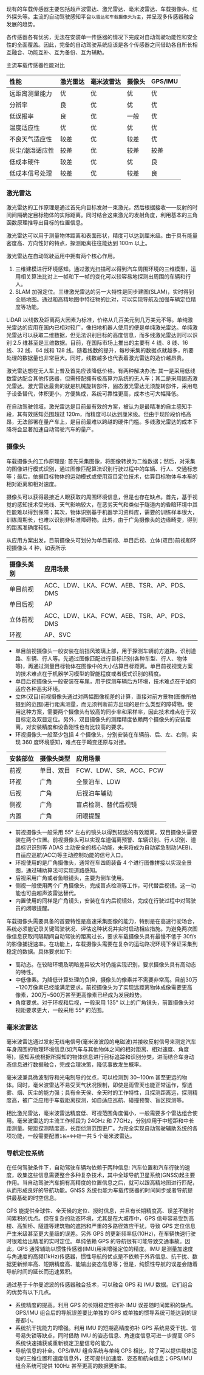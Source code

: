 
现有的车载传感器主要包括超声波雷达、激光雷达、毫米波雷达、车载摄像头、红外探头等。主流的自动驾驶感知平台`以雷达和车载摄像头为主`，并呈现多传感器融合发展的趋势。

各传感器各有优劣，无法在安装单一传感器的情况下完成对自动驾驶功能性和安全性的全面覆盖。因此，完备的自动驾驶系统应该是各个传感器之间借助各自所长相互融合、功能互补、互为备份、互为辅助。

主流车载传感器性能对比

| 性能          | 激光雷达 | 毫米波雷达 | 摄像头 | GPS/IMU |
|:-------------|:--------|:---------|:------|:--------|
| 远距离测量能力 | 优       | 优       | 优    | 优       |
| 分辨率        | 良       | 优       | 优    | 优      | 
| 低误报率      | 良       | 优       | 一般   | 优      |
| 温度适应性    | 优       | 优       | 优     | 优      |
| 不良天气适应性 | 较差     | 优       | 较差   | 优      |
| 灰尘/潮湿适应性 | 较差    | 优       | 较差   | 较差    |
| 低成本硬件     | 较差    | 优        | 优    | 良      |
| 低成本信号处理  | 较差    | 优       | 较差   | 良      |

### 激光雷达

激光雷达的工作原理是通过首先向目标发射一束激光，然后根据接收——反射的时间间隔确定目标物体的实际距离。同时结合这束激光的发射角度，利用基本的三角函数原理推导出目标的位置信息。

激光雷达可以用于测量物体距离和表面形状，精度可以达到厘米级。由于具有能量密度高、方向性好的特点，探测距离往往能达到 100m 以上。

激光雷达在自动驾驶运用中拥有两个核心作用。
1. 三维建模进行环境感知。通过激光扫描可以得到汽车周围环境的三维模型，运用相关算法比对上一帧和下一帧的变化可以较容易地探测出周围的车辆和行人。
2. SLAM 加强定位。三维激光雷达的另一大特性是同步建图(SLAM)，实时得到全局地图。通过和高精地图中特征物的比对，可以实现导航及加强车辆定位精度等功能。

LiDAR 以线数及距离两大因素为标准，价格从几百美元到几万美元不等。单纯激光雷达的应用在国内已相对较广，像扫地机器人使用的便是单纯激光雷达。单纯激光雷达可以获取二维数据，但无法识别目标的高度信息，而多线激光雷达则可以识别 2.5 维甚至是三维数据。目前，在国际市场上推出的主要有 4 线、8 线、16 线、32 线、64 线和 128 线。随着线数的提升，每秒采集的数据点就越多，所要处理的数据量也非常巨大。同时，线数越多也代表着激光雷达的造价越昂贵。

激光雷达想在无人车上普及首先应该降低价格。有两种解决办法: 其一是采用低线数雷达配合其他传感器，但需搭配拥有极高算力系统的无人车；其二是采用固态激光雷达。激光雷达最贵的就是机械旋转部件，固态激光雷达无须旋转部件，采用电子设备替代，体积更小，方便集成，系统可靠性更高，成本也可大幅降低。

在自动驾驶领域，激光雷达是目前最有效的方案，被认为是最精准的自主感知手段，其有效感知范围超过 120m，而精度可以达到厘米级。但由于现阶段价格高昂，无法部署在量产车上，是目前最难以跨越的硬件门槛。多线激光雷达的成本下降将会显著加速自动驾驶汽车的量产。

### 摄像头

车载摄像头的工作原理是: 首先采集图像，将图像转换为二维数据；然后，对采集的图像进行模式识别，通过图像匹配算法识别行驶过程中的车辆、行人、交通标志等；最后，依据目标物体的运动模式或使用双目定位技术，估算目标物体与本车的相对距离和相对速度。

摄像头可以获得最接近人眼获取的周围环境信息，但是也存在缺点。首先，基于视觉的感知技术受光线、天气影响较大，在恶劣天气和类似于隧道内的昏暗环境中其性能难以得到保障；其次，物体识别基于机器学习资料库，需要的训练样本很大，训练周期长，也难以识别非标准障碍物。此外，由于广角摄像头的边缘畸变，得到的距离准确度较低。

从应用方案出发，目前摄像头可划分为单目前视、单目后视、立体(双目)前视和环视摄像头 4 种，如表所示

| 摄像头类别 | 应用场景 |
|:---------|:--------|
| 单目前视  | ACC、LDW、LKA、FCW、AEB、TSR、AP、PDS、DMS |
| 单目后视  | AP |
| 立体前视  | ACC、LDW、LKA、FCW、AEB、TSR、AP、PDS、DMS |
| 环视     | AP、SVC |

- 单目前视摄像头一般安装在前挡风玻璃上部，用于探测车辆前方道路，识别道路、车辆、行人等。先通过图像匹配进行目标识别(各种车型、行人、物体等)，再通过测量目标物体在图像中的大小估算目标距离。单目前视视觉方案的技术难点在于机器学习模型的智能程度或者模式识别的精度。
- 单目后视摄像头一般安装在车尾，用于探测车辆后方环境，技术难点在于如何适应各种恶劣环境。
- 立体(双目)前视摄像头通过对两幅图像视差的计算，直接对前方景物(图像所拍摄到的范围)进行距离测量，而无须判断前方出现的是什么类型的障碍物。使用这种方案，需要两个摄像头有较高的同步率和采样率，因此技术难点在于双目标定及双目定位。另外，双目摄像头的测距精度依赖两个摄像头的安装距离，对安装精度和设备刚性也有比较高的要求。
- 环视摄像头一般至少包括 4 个摄像头，分别安装在车辆前、后、左、右侧，实现 360 度环境感知，难点在于畸变还原与对接。

| 安装部位 | 摄像头类型 | 应用场景 |
|:-------|:----------|:--------|
| 前视    | 单目、双目 | FCW、LDW、SR、ACC、PCW |
| 环视    | 广角      | 全景泊车、LDW |
| 后视    | 广角      | 后视泊车辅助 |
| 侧视    | 广角      | 盲点检测、替代后视镜 |
| 内置    | 广角      | 闭眼提醒 |

- 前视摄像头一般采用 55° 左右的镜头以得到较远的有效距离，双目摄像头需要装在两个位置。前视摄像头可以实现车道偏离预警、车辆识别、行人识别、道路标识识别等 ADAS 主动安全的核心功能，未来将成为自动紧急制动(AEB)、自适应巡航(ACC)等主动控制功能的信号入口。
- 环视使用的是广角摄像头，通常在车四周装备 4 个进行图像拼接以实现全景图，通过辅助算法可实现道路感知。
- 后视采用广角或者鱼眼镜头，主要为倒车使用。
- 侧视一般使用两个广角摄像头，完成盲点检测等工作，可代替后视镜。这一功能也可由超声波雷达替代。
- 内置使用的同样是广角镜头，安装在车内后视镜处，完成在行驶过程中对驾驶员的闭眼提醒。

车载摄像头需要具备的首要特性是高速采集图像的能力，特别是在高速行驶场合，系统必须能记录关键驾驶状况、评估这种状况并实时启动相应措施。为避免两次图像信息获取间隔期间自动驾驶的距离过长，要求车载摄像头具有最慢不低于 30f/s 的影像捕捉速率。在功能上，车载摄像头需要在复杂的运动路况环境下保证采集到稳定的数据。具体要求如下:
- 高动态。在较暗环境及明暗差异较大时仍能实现识别，要求摄像头具有高动态的特性。
- 中低像素。为降低计算处理的负担，摄像头的像素并不需要非常高。目前30万~120万像素已经能满足要求。前视摄像头为了实现远距离物体成像需要更高像素，200万~500万甚至更高像素已经成为发展趋势。
- 角度要求。对于环视和后视，一般采用 135° 以上的广角镜头，前置摄像头对视距要求更大，一般采用 55° 的范围。

### 毫米波雷达

毫米波雷达通过发射无线电信号(毫米波波段的电磁波)并接收反射信号来测定汽车车身周围的物理环境信息(如汽车与其他物体之间的相对距离、相对速度、角度等)，感知系统根据所探知的物体信息进行目标追踪和识别分类，进而结合车身动态信息进行数据融合，完成合理决策，降低事故发生概率。

毫米波兼具微波制导和光电制导的优点，可以检测到 30~100m 甚至更远的物体。同时，毫米波雷达不易受天气状况限制，即使是雨雪天也能正常运作，穿透雾、烟、灰尘的能力强；具有全天侯、全天时的工作特性，且探测距离远，探测精度高，被广泛应用于车载距离探测，如自适应巡航、碰撞预警、盲区探测等。

相比激光雷达，毫米波雷达精度低、可视范围角度偏小，一般需要多个雷达组合使用。毫米波雷达的主流工作频段为 24GHz 和 77GHz，分别应用于中短距和中长距测量。短距探测精度高，长距侦测范围更广。为完全实现自动驾驶辅助系统的各项功能，一般需要配置`1长+4中短`一共 5 个毫米波雷达。

### 导航定位系统

在任何驾驶条件下，自动驾驶车辆均依赖于两种信息: 汽车位置和汽车行驶的速度，收集这些信息需要整合多种复杂技术，其中全球导航卫星系统(GNSS)起主要作用。当自动驾驶汽车拥有高精度的位置信息之后，就可以跟高精地图进行匹配，从而形成良好的导航功能。GNSS 系统也能为车载传感器的时间同步或者导航提供最基础的时空信息。

GPS 能提供全球性、全天候的定位、授时信息，并且有长期精度高、误差不随时间累积的优点。但在复杂的动态环境，尤其是在大城市中，GPS 信号容易受到高楼、高架桥、隧道等建筑物的遮挡和严重的多路径效应干扰，导致 GPS 定位信息产生米级甚至更大量级的误差。另外 GPS 的更新频率低(10Hz)，在车辆快速行驶时很难给出精准的实时定位。单纯依赖 GPS 的导航很有可能导致交通事故。因此，GPS 通常辅助以惯性传感器(IMU)用来增强定位的精度。IMU 是测量加速度与角速度的高频(1kHz)传感器，惯性导航的优点是不依赖于外界信息、抗干扰、数据更新频率高、短期精度高、能输出姿态信息等；但是，纯惯性导航的误差会随着导航时间的延长而迅速累积。

通过基于卡尔曼滤波的传感器融合技术，可以融合 GPS 和 IMU 数据。它们组合的优势有以下几点。
- 系统精度的提高。利用 GPS 的长期稳定性弥补 IMU 误差随时间累积的缺点。GPS/IMU 组合后的导航误差要比单独的 GPS 或单独的惯导系统可能达到的误差都小。
- 系统抗干扰能力的增强。利用 IMU 的短期高精度弥补 GPS 系统易受干扰、信号易失锁等缺点，同时借助 IMU 的姿态信息、角速度信息可进一步提高 GPS 系统快速捕获或重新锁定卫星信号的能力。
- 导航信息的补全。GPS/IMU 组合系统与单纯 GPS 相比，除了可以提供载体运动的三维位置和速度信息外，还可提供加速度、姿态和航向信息；GPS/IMU 组合系统可提供 100Hz 甚至更高的数据更新率。
